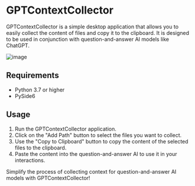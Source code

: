 # GPTContextCollector

GPTContextCollector is a simple desktop application that allows you to easily collect the content of files and copy it to the clipboard. It is designed to be used in conjunction with question-and-answer AI models like ChatGPT.

![image](https://i.imgur.com/7S609uC.png)

## Requirements

- Python 3.7 or higher
- PySide6

## Usage

1. Run the GPTContextCollector application.
2. Click on the "Add Path" button to select the files you want to collect.
3. Use the "Copy to Clipboard" button to copy the content of the selected files to the clipboard.
4. Paste the content into the question-and-answer AI to use it in your interactions.

Simplify the process of collecting context for question-and-answer AI models with GPTContextCollector!

